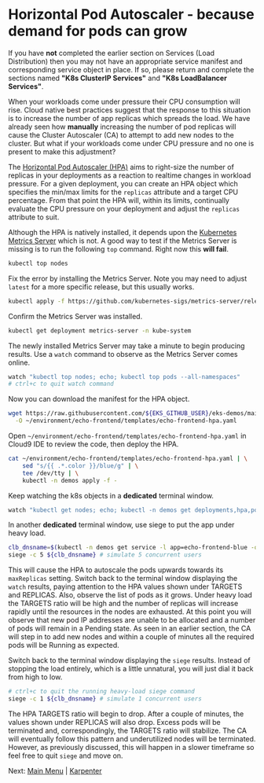 # Horizontal Pod Autoscaler - because demand for pods can grow

If you have **not** completed the earlier section on Services (Load Distribution) then you may not have an appropriate service manifest and corresponding service object in place.
If so, please return and complete the sections named **"K8s ClusterIP Services"** and **"K8s LoadBalancer Services"**.

When your workloads come under pressure their CPU consumption will rise.
Cloud native best practices suggest that the response to this situation is to increase the number of app replicas which spreads the load.
We have already seen how **manually** increasing the number of pod replicas will cause the Cluster Autoscaler (CA) to attempt to add new nodes to the cluster.
But what if your workloads come under CPU pressure and no one is present to make this adjustment?

The [Horizontal Pod Autoscaler (HPA)](https://kubernetes.io/docs/tasks/run-application/horizontal-pod-autoscale/) aims to right-size the number of replicas in your deployments as a reaction to realtime changes in workload pressure.
For a given deployment, you can create an HPA object which specifies the min/max limits for the `replicas` attribute and a target CPU percentage.
From that point the HPA will, within its limits, continually evaluate the CPU pressure on your deployment and adjust the `replicas` attribute to suit.

Although the HPA is natively installed, it depends upon the [Kubernetes Metrics Server](https://github.com/kubernetes-sigs/metrics-server) which is not.
A good way to test if the Metrics Server is missing is to run the following `top` command.
Right now this **will fail**.
```bash
kubectl top nodes
```

Fix the error by installing the Metrics Server.
Note you may need to adjust `latest` for a more specific release, but this usually works. 
```bash
kubectl apply -f https://github.com/kubernetes-sigs/metrics-server/releases/latest/download/components.yaml
```

Confirm the Metrics Server was installed.
```bash
kubectl get deployment metrics-server -n kube-system
```

The newly installed Metrics Server may take a minute to begin producing results.
Use a `watch` command to observe as the Metrics Server comes online.
```bash
watch "kubectl top nodes; echo; kubectl top pods --all-namespaces"
# ctrl+c to quit watch command
```

Now you can download the manifest for the HPA object.
```bash
wget https://raw.githubusercontent.com/${EKS_GITHUB_USER}/eks-demos/main/echo-frontend/templates/echo-frontend-hpa.yaml \
  -O ~/environment/echo-frontend/templates/echo-frontend-hpa.yaml
```

Open `~/environment/echo-frontend/templates/echo-frontend-hpa.yaml` in Cloud9 IDE to review the code, then deploy the HPA.
```bash
cat ~/environment/echo-frontend/templates/echo-frontend-hpa.yaml | \
    sed "s/{{ .*.color }}/blue/g" | \
    tee /dev/tty | \
    kubectl -n demos apply -f -
```

Keep watching the k8s objects in a **dedicated** terminal window.
```bash
watch "kubectl get nodes; echo; kubectl -n demos get deployments,hpa,pods -o wide"
```

In another **dedicated** terminal window, use siege to put the app under heavy load.
```bash
clb_dnsname=$(kubectl -n demos get service -l app=echo-frontend-blue -o jsonpath='{.items[0].status.loadBalancer.ingress[0].hostname}')
siege -c 5 ${clb_dnsname} # simulate 5 concurrent users
```

This will cause the HPA to autoscale the pods upwards towards its `maxReplicas` setting.
Switch back to the terminal window displaying the `watch` results, paying attention to the HPA values shown under TARGETS and REPLICAS.
Also, observe the list of pods as it grows.
Under heavy load the TARGETS ratio will be high and the number of replicas will increase rapidly until the resources in the nodes are exhausted.
At this point you will observe that new pod IP addresses are unable to be allocated and a number of pods will remain in a Pending state.
As seen in an earlier section, the CA will step in to add new nodes and within a couple of minutes all the required pods will be Running as expected.

Switch back to the terminal window displaying the `siege` results.
Instead of stopping the load entirely, which is a little unnatural, you will just dial it back from high to low.
```bash
# ctrl+c to quit the running heavy-load siege command
siege -c 1 ${clb_dnsname} # simulate 1 concurrent users
```

The HPA TARGETS ratio will begin to drop.
After a couple of minutes, the values shown under REPLICAS will also drop.
Excess pods will be terminated and, correspondingly, the TARGETS ratio will stabilize.
The CA will eventually follow this pattern and underutilized nodes will be terminated.
However, as previously discussed, this will happen in a slower timeframe so feel free to quit `siege` and move on.

Next: [Main Menu](/README.md) | [Karpenter](../18-karpenter/README.md)
